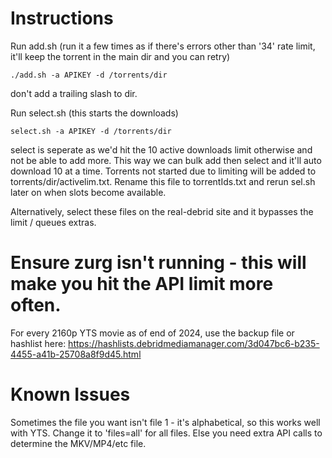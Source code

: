 
# Instructions
Run add.sh (run it a few times as if there's errors other than '34' rate limit, it'll keep the torrent in the main dir and you can retry)
```
./add.sh -a APIKEY -d /torrents/dir
```
don't add a trailing slash to dir.

Run select.sh (this starts the downloads)
```
select.sh -a APIKEY -d /torrents/dir
```

select is seperate as we'd hit the 10 active downloads limit otherwise and not be able to add more. This way we can bulk add then select and it'll auto download 10 at a time.
Torrents not started due to limiting will be added to torrents/dir/activelim.txt. Rename this file to torrentIds.txt and rerun sel.sh later on when slots become available.

Alternatively, select these files on the real-debrid site and it bypasses the limit / queues extras.

# Ensure zurg isn't running - this will make you hit the API limit more often.

For every 2160p YTS movie as of end of 2024, use the backup file or hashlist here:
https://hashlists.debridmediamanager.com/3d047bc6-b235-4455-a41b-25708a8f9d45.html


# Known Issues
Sometimes the file you want isn't file 1 - it's alphabetical, so this works well with YTS. Change it to 'files=all' for all files. Else you need extra API calls to determine the MKV/MP4/etc file.
